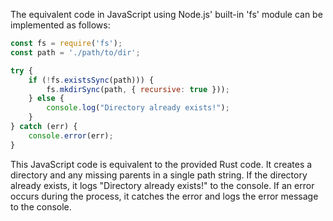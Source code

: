 The equivalent code in JavaScript using Node.js' built-in 'fs' module can be implemented as follows:

```javascript
const fs = require('fs');
const path = './path/to/dir';

try {
    if (!fs.existsSync(path))) {
        fs.mkdirSync(path, { recursive: true }));
    } else {
        console.log("Directory already exists!");
    }
} catch (err) {
    console.error(err);
}
```
This JavaScript code is equivalent to the provided Rust code. It creates a directory and any missing parents in a single path string. If the directory already exists, it logs "Directory already exists!" to the console. If an error occurs during the process, it catches the error and logs the error message to the console.
